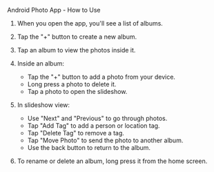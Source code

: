 Android Photo App - How to Use

1. When you open the app, you'll see a list of albums.
2. Tap the "+" button to create a new album.
3. Tap an album to view the photos inside it.
4. Inside an album:

   * Tap the "+" button to add a photo from your device.
   * Long press a photo to delete it.
   * Tap a photo to open the slideshow.
5. In slideshow view:

   * Use "Next" and "Previous" to go through photos.
   * Tap "Add Tag" to add a person or location tag.
   * Tap "Delete Tag" to remove a tag.
   * Tap "Move Photo" to send the photo to another album.
   * Use the back button to return to the album.
6. To rename or delete an album, long press it from the home screen.
